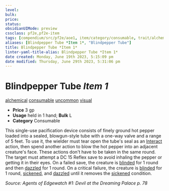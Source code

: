 ```yaml
---
level:
bulk:
price:
status:
obsidianUIMode: preview
cssclass: pf2e,pf2e-item
tags: [compendium/src/pf2e/aoe1, item/category/consumable, trait/alchemical, trait/consumable, trait/uncommon, trait/visual]
aliases: [Blindpepper Tube *Item 1*, "Blindpepper Tube"]
title: Blindpepper Tube *Item 1*
linter-yaml-title-alias: Blindpepper Tube *Item 1*
date created: Monday, June 19th 2023, 5:15:09 pm
date modified: Thursday, June 29th 2023, 5:31:06 pm
---
```


# Blindpepper Tube *Item 1*

[alchemical](rules/traits/alchemical.md) [consumable](rules/traits/consumable.md) [uncommon](rules/traits/uncommon.md) [visual](rules/traits/visual.md)  

- **Price** 3 gp
- **Usage** held in 1 hand; **Bulk** L
- **Category** Consumable

This single-use pacification device consists of finely ground hot pepper loaded into a sealed, blowgun-style tube with a one-way valve and a range of 5 feet. To use it, the wielder must tear open the tube's seal as an [Interact](rules/actions/interact.md) action, then spend another action to blow the hot pepper into an adjacent creature's face. These actions don't have to be taken in the same round. The target must attempt a DC 15 Reflex save to avoid inhaling the pepper or getting it in their eyes. On a failed save, the creature is [blinded](rules/conditions.md#Blinded) for 1 round and then [dazzled](rules/conditions.md#Dazzled) for 1 round. On a critical failure, the creature is [blinded](rules/conditions.md#Blinded) for 1 round, [sickened](rules/conditions.md#Sickened), and [dazzled](rules/conditions.md#Dazzled) until it removes the [sickened](rules/conditions.md#Sickened) condition.

*Source: Agents of Edgewatch #1: Devil at the Dreaming Palace p. 78*
